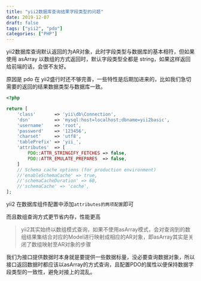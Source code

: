 ```yaml
---
title: "yii2数据库查询结果字段类型的问题"
date: 2019-12-07
draft: false
tags: ["yii2", "pdo"]
categories: ["PHP"]
---
```


yii2数据库查询默认返回的为AR对象，此时字段类型与数据库的基本相符，但如果使用 asArray 以数组的方式返回时，默认字段类型全都是 string，如果这样返回给前端的话，会很不友好。

原因是 pdo 在 yii2盛行时还不够完善，一些特性是后期加进来的，比如我们急切需要的返回的结果数据类型与数据库一致。
```php
<?php

return [
    'class'       => 'yii\db\Connection',
    'dsn'         => 'mysql:host=localhost;dbname=yii2basic',
    'username'    => 'root',
    'password'    => '123456',
    'charset'     => 'utf8',
    'tablePrefix' => 'yii_',
    'attributes'  => [
        PDO::ATTR_STRINGIFY_FETCHES => false,
        PDO::ATTR_EMULATE_PREPARES  => false,
    ]
    // Schema cache options (for production environment)
    //'enableSchemaCache' => true,
    //'schemaCacheDuration' => 60,
    //'schemaCache' => 'cache',
];
```

yii2 在数据库组件配置中添加`attributes的两项配置`即可

而且数组查询方式更节省内存，性能更高

> yii2其实始终以数组模式查询，如果不使用asArray模式，会对查询到的数组结果集结合对应的Model进行映射成相应的AR对象，即asArray其实是关闭了数组映射至AR对象的步骤

我们为接口提供数据时本身就是要提供一些数据标量，没必要查询数据对象，所以接口返回数据时都应该以asArray的方式查询，且配置PDO的属性以便保持数据字段类型的一致性，避免对接上的混乱。